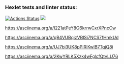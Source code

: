 ### Hexlet tests and linter status:
[![Actions Status](https://github.com/Swar1ey/java-project-61/workflows/hexlet-check/badge.svg)](https://github.com/Swar1ey/java-project-61/actions)
<a href="https://codeclimate.com/github/Swar1ey/java-project-61/maintainability"><img src="https://api.codeclimate.com/v1/badges/6dce63f87b4ecfba34de/maintainability" /></a>

https://asciinema.org/a/I221atPeY8G6krrwCxrXPncCw

https://asciinema.org/a/qB4VUBqizVBlSi7NCS7fHmkUd

https://asciinema.org/a/UJ7bi3UK8pPIRlKwIB7TqjQ8i

https://asciinema.org/a/2KwYRLK5Xzk4wFglcfQtyLU76
